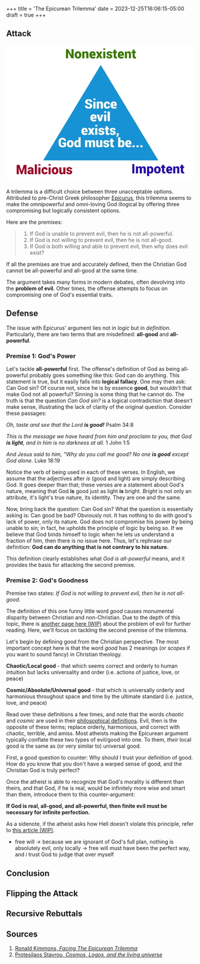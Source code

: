 +++
title = 'The Epicurean Trilemma'
date = 2023-12-25T16:06:15-05:00
draft = true
+++


## Attack

![img name](trilemma.webp)

A trilemma is a difficult choice between three unacceptable options. Attributed to pre-Christ Greek philosopher [Epicurus](https://en.wikipedia.org/wiki/Epicurus), this trilemma seems to make the omnipowerful and omni-loving God illogical by offering three compromising but logically consistent options.

Here are the premises:

> 1. If God is unable to prevent evil, then he is not all-powerful.
> 2. If God is not willing to prevent evil, then he is not all-good.
> 3. If God is both willing and able to prevent evil, then why does evil exist?

If all the premises are true and accurately defined, then the Christian God cannot be all-powerful and all-good at the same time.

The argument takes many forms in modern debates, often devolving into the **problem of evil**. Other times, the offense attempts to focus on compromising one of God's essential traits.

## Defense

The issue with Epicurus' argument lies not in *logic* but in *definition*. Particularly, there are two terms that are misdefined: **all-good** and **all-powerful**.

### Premise 1: God's Power

Let's tackle **all-powerful** first. The offense's definition of God as being all-powerful probably goes something like this: God can do anything. This statement is true, but it easily falls into **logical fallacy**. One may then ask: Can God sin? Of course not, since he is by essence **good**, but wouldn't that make God not all powerful? Sinning is some thing that he cannot do. The truth is that the question *Can God sin?* is a logical contradiction that doesn't make sense, illustrating the lack of clarity of the original question. Consider these passages:

*Oh, taste and see that the Lord ***is good!**** Psalm 34:8

*This is the message we have heard from him and proclaim to you, that God ***is light***, and in him is no darkness at all.* 1 John 1:5

*And Jesus said to him, “Why do you call me good? No one ***is good*** except God alone.* Luke 18:19

Notice the verb of being used in each of these verses. In English, we assume that the adjectives after *is* (good and light) are simply describing God. It goes deeper than that; these verses are a statement about God's nature, meaning that God **is** good just as light **is** bright. *Bright* is not only an attribute, it's light's true nature, its identity. They are one and the same.

Now, bring back the question: Can God sin? What the question is essentially asking is: Can good be bad? Obviously not. It has nothing to do with good's lack of power, only its nature. God does not compromise his power by being unable to sin; in fact, he upholds the principle of logic by being so. If we believe that God binds himself to logic when he lets us understand a fraction of him, then there is no issue here. Thus, let's rephrase our definition:
**God can do anything that is not contrary to his nature.** 

This definition clearly establishes what *God is all-powerful* means, and it provides the basis for attacking the second premise.

### Premise 2: God's Goodness

Premise two states: *If God is not willing to prevent evil, then he is not all-good.*

The definition of this one funny little word *good* causes monumental disparity between Christian and non-Christian. Due to the depth of this topic, there is [another page here (WIP)](/) about the problem of evil for further reading. Here, we'll focus on tackling the second premise of the trilemma.

Let's begin by defining good from the Christian perspective. The most important concept here is that the word *good* has 2 meanings (or *scopes* if you want to sound fancy) in Christian theology.

**Chaotic/Local good** - that which seems correct and orderly to human intuition but lacks universality and order (i.e. actions of justice, love, or peace)

**Cosmic/Absolute/Universal good** - that which is universally orderly and harmonious throughout space and time by the ultimate standard (i.e. justice, love, and peace)

Read over these definitions a few times, and note that the words *chaotic* and *cosmic* are used in their [philosophical definitions](https://protesilaos.com/books/2022-02-05-cosmos-logos-living-universe). Evil, then is the opposite of these terms; replace orderly, harmonious, and correct with chaotic, terrible, and amiss. Most atheists making the Epicurean argument typically conflate these two types of evil/good into one. To them, *their* local good is the same as (or very similar to) universal good. 

First, a good question to counter: Why should I trust your definition of good. How do you know that you don't have a warped sense of good, and the Christian God is truly perfect?

Once the atheist is able to recognize that God's morality is different than theirs, and that God, if he is real, would be infinitely more wise and smart than them, introduce them to this counter-argument:

**If God is real, all-good, and all-powerful, then finite evil must be necessary for infinite perfection.**

As a sidenote, if the atheist asks how Hell doesn't violate this principle, refer to [this article (WIP)](/).



- free will -> because we are ignorant of God's full plan, nothing is absolutely evil, only locally -> free will must have been the perfect way, and i trust God to judge that over myself

## Conclusion

## Flipping the Attack

## Recursive Rebuttals

## Sources
1. [Ronald Kimmons, *Facing The Epicurean Trilemma*](https://medium.com/@ronald_37940/facing-the-epicurean-trilemma-cf0f690a7daf)
2. [Protesilaos Stavrou, *Cosmos, Logos, and the living universe*](https://protesilaos.com/books/2022-02-05-cosmos-logos-living-universe/)